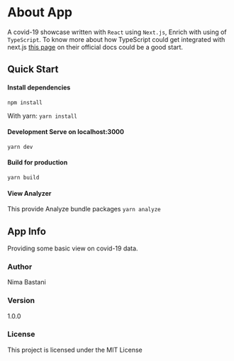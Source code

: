 # About App

A covid-19 showcase written with `React` using `Next.js`, Enrich with using of `TypeScript`. To know more about how TypeScript could get integrated with next.js [this page](https://nextjs.org/docs/basic-features/typescript) on their official docs could be a good start.

## Quick Start

#### Install dependencies

`npm install`

With yarn: `yarn install`

#### Development Serve on localhost:3000

`yarn dev`

#### Build for production

`yarn build`

#### View Analyzer

This provide Analyze bundle packages `yarn analyze`

## App Info

Providing some basic view on covid-19 data.

### Author

Nima Bastani

### Version

1.0.0

### License

This project is licensed under the MIT License
